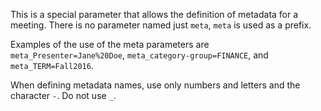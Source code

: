 This is a special parameter that allows the definition of metadata for a meeting. There is no parameter named just `meta`, `meta` is used as a prefix.

Examples of the use of the meta parameters are `meta_Presenter=Jane%20Doe`, `meta_category-group=FINANCE`, and `meta_TERM=Fall2016`.

When defining metadata names, use only numbers and letters and the character `-`. Do not use `_`.
